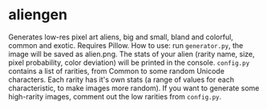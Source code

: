# aliengen
Generates low-res pixel art aliens, big and small, bland and colorful, common and exotic. Requires Pillow.
How to use: run `generator.py`, the image will be saved as alien.png. The stats of your alien (rarity name, size, pixel probability, color deviation) will be printed in the console. `config.py` contains a list of rarities, from Common to some random Unicode characters. Each rarity has it's own stats (a range of values for each characteristic, to make images more random). If you want to generate some high-rarity images, comment out the low rarities from `config.py`.
